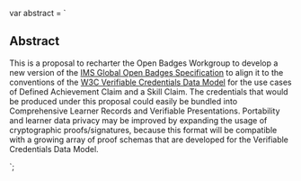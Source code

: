 var abstract = `

## Abstract

This is a proposal to recharter the Open Badges Workgroup to develop a new version of the [IMS Global Open Badges Specification](https://openbadgespec.org) to align it to the conventions of the [W3C Verifiable Credentials Data Model](https://w3c.github.io/vc-data-model/) for the use cases of Defined Achievement Claim and a Skill Claim. The credentials that would be produced under this proposal could easily be bundled into Comprehensive Learner Records and Verifiable Presentations. Portability and learner data privacy may be improved by expanding the usage of cryptographic proofs/signatures, because this format will be compatible with a growing array of proof schemas that are developed for the Verifiable Credentials Data Model.

`;
